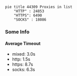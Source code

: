 
```mermaid
pie title 44309 Proxies in list
    "HTTP" : 24853
    "HTTPS": 6490
    "SOCKS" : 18086
```

### Some Info
#### Average Timeout

- mixed: 3.0s
- http: 1.5s
- https: 8.7s
- socks: 6.3s